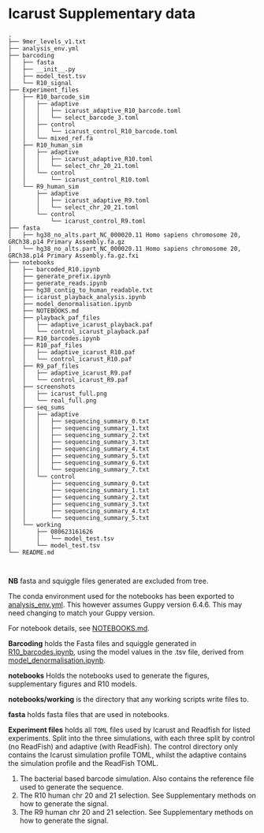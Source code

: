 # Icarust Supplementary data
```
.
├── 9mer_levels_v1.txt
├── analysis_env.yml
├── barcoding
│   ├── fasta
│   ├── __init__.py
│   ├── model_test.tsv
│   └── R10_signal
├── Experiment_files
│   ├── R10_barcode_sim
│   │   ├── adaptive
│   │   │   ├── icarust_adaptive_R10_barcode.toml
│   │   │   └── select_barcode_3.toml
│   │   ├── control
│   │   │   └── icarust_control_R10_barcode.toml
│   │   └── mixed_ref.fa
│   ├── R10_human_sim
│   │   ├── adaptive
│   │   │   ├── icarust_adaptive_R10.toml
│   │   │   └── select_chr_20_21.toml
│   │   └── control
│   │       └── icarust_control_R10.toml
│   └── R9_human_sim
│       ├── adaptive
│       │   ├── icarust_adaptive_R9.toml
│       │   └── select_chr_20_21.toml
│       └── control
│           └── icarust_control_R9.toml
├── fasta
│   ├── hg38_no_alts.part_NC_000020.11 Homo sapiens chromosome 20, GRCh38.p14 Primary Assembly.fa.gz
│   └── hg38_no_alts.part_NC_000020.11 Homo sapiens chromosome 20, GRCh38.p14 Primary Assembly.fa.gz.fxi
├── notebooks
│   ├── barcoded_R10.ipynb
│   ├── generate_prefix.ipynb
│   ├── generate_reads.ipynb
│   ├── hg38_contig_to_human_readable.txt
│   ├── icarust_playback_analysis.ipynb
│   ├── model_denormalisation.ipynb
│   ├── NOTEBOOKS.md
│   ├── playback_paf_files
│   │   ├── adaptive_icarust_playback.paf
│   │   └── control_icarust_playback.paf
│   ├── R10_barcodes.ipynb
│   ├── R10_paf_files
│   │   ├── adaptive_icarust_R10.paf
│   │   └── control_icarust_R10.paf
│   ├── R9_paf_files
│   │   ├── adaptive_icarust_R9.paf
│   │   └── control_icarust_R9.paf
│   ├── screenshots
│   │   ├── icarust_full.png
│   │   └── real_full.png
│   ├── seq_sums
│   │   ├── adaptive
│   │   │   ├── sequencing_summary_0.txt
│   │   │   ├── sequencing_summary_1.txt
│   │   │   ├── sequencing_summary_2.txt
│   │   │   ├── sequencing_summary_3.txt
│   │   │   ├── sequencing_summary_4.txt
│   │   │   ├── sequencing_summary_5.txt
│   │   │   ├── sequencing_summary_6.txt
│   │   │   └── sequencing_summary_7.txt
│   │   └── control
│   │       ├── sequencing_summary_0.txt
│   │       ├── sequencing_summary_1.txt
│   │       ├── sequencing_summary_2.txt
│   │       ├── sequencing_summary_3.txt
│   │       ├── sequencing_summary_4.txt
│   │       └── sequencing_summary_5.txt
│   └── working
│       ├── 080623161626
│       │   └── model_test.tsv
│       └── model_test.tsv
└── README.md



```
**NB** fasta and squiggle files generated are excluded from tree.

The conda environment used for the notebooks has been exported to [analysis_env.yml](analysis_env.yml). This however assumes Guppy version 6.4.6. This may need changing to match your Guppy version.

For notebook details, see [NOTEBOOKS.md](notebooks/NOTEBOOKS.md).

**Barcoding** holds the Fasta files and squiggle generated in [R10_barcodes.ipynb](notebooks/R10_barcodes.ipynb), using the model values in the .tsv file, derived from [model_denormalisation.ipynb](notebooks/model_denormalisation.ipynb).

**notebooks** Holds the notebooks used to generate the figures, supplementary figures and R10 models.

**notebooks/working** is the directory that any working scripts write files to.

**fasta** holds fasta files that are used in notebooks.

**Experiment files** holds all `TOML` files used by Icarust and Readfish for listed experiments. Split into the three simulations, with each three split by control (no ReadFish) and adaptive (with ReadFish). The control directory only contains the Icarust simulation profile TOML, whilst the adaptive contains the simulation profile and the ReadFish TOML.

1. The bacterial based barcode simulation. Also contains the reference file used to generate the sequence.
2. The R10 human chr 20 and 21 selection. See Supplementary methods on how to generate the signal.
3. The R9 human chr 20 and 21 selection. See Supplementary methods on how to generate the signal.
